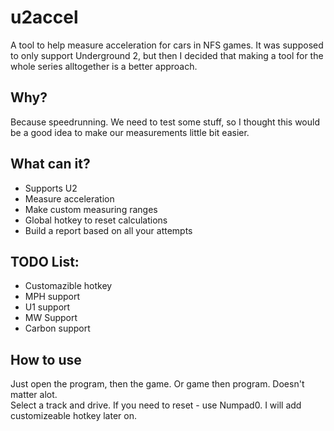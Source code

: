 # u2accel

A tool to help measure acceleration for cars in NFS games. It was supposed to only support Underground 2, but then I decided
that making a tool for the whole series alltogether is a better approach.

## Why?  

Because speedrunning. We need to test some stuff, so I thought this would be a good idea to make our measurements little bit easier.  

## What can it?

- Supports U2
- Measure acceleration
- Make custom measuring ranges
- Global hotkey to reset calculations
- Build a report based on all your attempts

## TODO List:

- Customazible hotkey
- MPH support
- U1 support
- MW Support
- Carbon support

## How to use
Just open the program, then the game. Or game then program. Doesn't matter alot.  
Select a track and drive. If you need to reset - use Numpad0. I will add customizeable hotkey later on.
